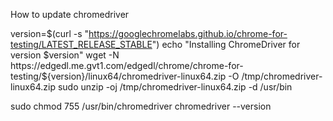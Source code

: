 How to update chromedriver

version=$(curl -s "https://googlechromelabs.github.io/chrome-for-testing/LATEST_RELEASE_STABLE")
echo "Installing ChromeDriver for version $version"
wget -N https://edgedl.me.gvt1.com/edgedl/chrome/chrome-for-testing/${version}/linux64/chromedriver-linux64.zip -O /tmp/chromedriver-linux64.zip
sudo unzip -oj /tmp/chromedriver-linux64.zip -d /usr/bin

sudo chmod 755 /usr/bin/chromedriver
chromedriver --version